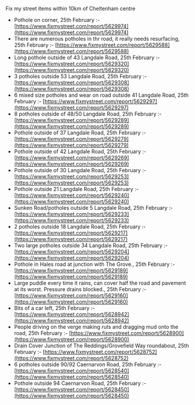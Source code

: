 Fix my street items within 10km of Cheltenham centre

<!-- fix_marker starts -->

- Pothole on corner, 25th February :- [https://www.fixmystreet.com/report/5629974](https://www.fixmystreet.com/report/5629974)
- There are numerous potholes in thr road, it really needs resurfacing, 25th February :- [https://www.fixmystreet.com/report/5629588](https://www.fixmystreet.com/report/5629588)
- Long pothole outside of 43 Langdale Road, 25th February :- [https://www.fixmystreet.com/report/5629320](https://www.fixmystreet.com/report/5629320)
- 3 potholes outside 53 Langdale Road, 25th February :- [https://www.fixmystreet.com/report/5629308](https://www.fixmystreet.com/report/5629308)
- 6 mixed size potholes and wear on road outside 41 Langdale Road, 25th February :- [https://www.fixmystreet.com/report/5629297](https://www.fixmystreet.com/report/5629297)
- 8 potholes outside of 48/50 Langdale Road, 25th February :- [https://www.fixmystreet.com/report/5629289](https://www.fixmystreet.com/report/5629289)
- Pothole outside of 37 Langdale Road, 25th February :- [https://www.fixmystreet.com/report/5629279](https://www.fixmystreet.com/report/5629279)
- Pothole outside of 42 Langdale Road, 25th February :- [https://www.fixmystreet.com/report/5629269](https://www.fixmystreet.com/report/5629269)
- Pothole outside of 30 Langdale Road, 25th February :- [https://www.fixmystreet.com/report/5629253](https://www.fixmystreet.com/report/5629253)
- Pothole outside 21 Langdale Road, 25th February :- [https://www.fixmystreet.com/report/5629240](https://www.fixmystreet.com/report/5629240)
- Sunken Road/potholes outside 5 Langdale Road, 25th February :- [https://www.fixmystreet.com/report/5629233](https://www.fixmystreet.com/report/5629233)
- 2 potholes outside 18 Langdale Road, 25th February :- [https://www.fixmystreet.com/report/5629217](https://www.fixmystreet.com/report/5629217)
- Two large potholes outside 34 Langdale Road, 25th February :- [https://www.fixmystreet.com/report/5629204](https://www.fixmystreet.com/report/5629204)
- Pothole in Hales road at junction with The Grove., 25th February :- [https://www.fixmystreet.com/report/5629189](https://www.fixmystreet.com/report/5629189)
- Large puddle every time it rains, can cover half the road and pavement at its worst. Pressure drains blocked., 25th February :- [https://www.fixmystreet.com/report/5629160](https://www.fixmystreet.com/report/5629160)
- Bits of a car left, 25th February :- [https://www.fixmystreet.com/report/5628942](https://www.fixmystreet.com/report/5628942)
- People driving on the verge making ruts and dragging mud onto the road, 25th February :- [https://www.fixmystreet.com/report/5628900](https://www.fixmystreet.com/report/5628900)
- Drain Cover Junction of The Reddings/Grovefield Way roundabout, 25th February :- [https://www.fixmystreet.com/report/5628752](https://www.fixmystreet.com/report/5628752)
- 6 potholes outside 90/92 Caernarvon Road, 25th February :- [https://www.fixmystreet.com/report/5628540](https://www.fixmystreet.com/report/5628540)
- Pothole outside 94 Caernarvon Road, 25th February :- [https://www.fixmystreet.com/report/5628450](https://www.fixmystreet.com/report/5628450)

<!-- fix_marker ends -->
